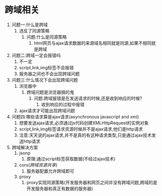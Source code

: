 # 跨域相关

1. 问题一:什么是跨域
   1. 违反了同源策略
      1. 问题:什么是同源策略
         1. html网页与ajax请求数据的来源域名相同就是同源,如果不相同就是跨域
2. 问题二:跨域一定会报错吗
   1. 不一定
   2. script,link,img标签不会报错
   3. 服务器之间也不会出现跨域问题
3. 问题三:什么情况下会出现跨域问题
   1. 浏览器中
      1. 跨域问题是浏览器搞的鬼
         1. 问题:跨域报错是在发送请求的时候,还是收到响应的时候?
            1. 收到响应的过程中报错
   2. ajax请求才可能出现跨域问题
4. 问题四:哪些请求算是ajax请求(asynchronous javascript and xml)
   1. 想要发送ajax请求,必须通过js代码创建XMLHttpRequest的实例对象
   2. script,link,img标签请求资源时候并不是ajax请求,他们是http请求
   3. 注意:天天说的ajax请求,并不是真的有这种请求类型,只是通过ajax技术发送http请求
5. 跨域解决方案
   1. jsonp
      1. 原理:通过script标签获取数据(不经过ajax技术)
   2. cors(*跨域资源共享*)
      1. 服务器配置允许跨域即可
   3. proxy
      1. proxy实现同源策略(开发服务器和网页之间并没有跨域问题,跨域的是开发服务器和真正有数据的服务器)

